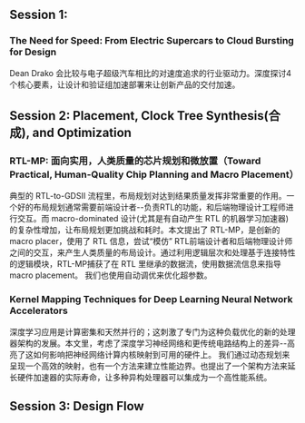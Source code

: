 
## Session 1: 

### The Need for Speed: From Electric Supercars to Cloud Bursting for Design

Dean Drako 会比较与电子超级汽车相比的对速度追求的行业驱动力。深度探讨4个核心要素，让设计和验证组加速部署来让创新产品的交付加速。


## Session 2: Placement, Clock Tree Synthesis(合成), and Optimization

### RTL-MP: 面向实用，人类质量的芯片规划和微放置（Toward Practical, Human-Quality Chip Planning and Macro Placement）

典型的 RTL-to-GDSII 流程里，布局规划对达到结果质量发挥非常重要的作用。一个好的布局规划通常需要前端设计者--负责RTL的功能，和后端物理设计工程师进行交互。而
macro-dominated 设计(尤其是有自动产生 RTL 的机器学习加速器)的复杂性增加，让布局规划更加挑战和耗时。本文提出了 RTL-MP，是创新的macro placer，使用了 RTL 信息，尝试“模仿”
RTL前端设计者和后端物理设计师之间的交互，来产生人类质量的布局设计。通过利用逻辑层次和处理基于连接特性的逻辑模块，RTL-MP捕获了在 RTL 里继承的数据流，使用数据流信息来指导 macro placement。
我们也使用自动调优来优化超参数。

### Kernel Mapping Techniques for Deep Learning Neural Network Accelerators
深度学习应用是计算密集和天然并行的；这刺激了专门为这种负载优化的新的处理器架构的发展。本文里，考虑了深度学习神经网络和更传统电路结构上的差异--高亮了这如何影响把神经网络计算内核映射到可用的硬件上。
我们通过动态规划来呈现一个高效的映射，也有一个方法来建立性能边界。也提出了一个架构方法来延长硬件加速器的实际寿命，让多种异构处理器可以集成为一个高性能系统。

## Session 3: Design Flow
